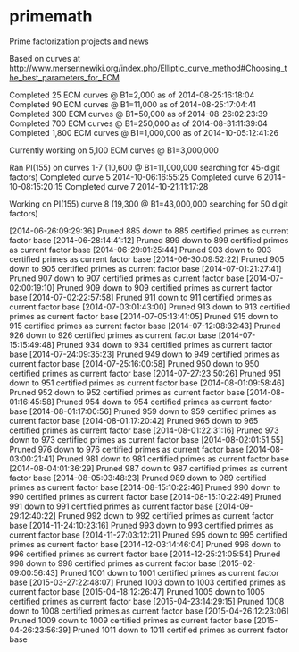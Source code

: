 primemath
=========

Prime factorization projects and news

Based on curves at http://www.mersennewiki.org/index.php/Elliptic_curve_method#Choosing_the_best_parameters_for_ECM

Completed 25 ECM curves @ B1=2,000 as of 2014-08-25:16:18:04
Completed 90 ECM curves @ B1=11,000 as of 2014-08-25:17:04:41
Completed 300 ECM curves @ B1=50,000 as of 2014-08-26:02:23:39
Completed 700 ECM curves @ B1=250,000 as of 2014-08-31:11:39:04
Completed 1,800 ECM curves @ B1=1,000,000 as of 2014-10-05:12:41:26

Currently working on 5,100 ECM curves @ B1=3,000,000

Ran PI(155) on curves 1-7 (10,600 @ B1=11,000,000 searching for 45-digit factors)
Completed curve 5 2014-10-06:16:55:25
Completed curve 6 2014-10-08:15:20:15
Completed curve 7 2014-10-21:11:17:28

Working on PI(155) curve 8 (19,300 @ B1=43,000,000 searching for 50 digit factors)

[2014-06-26:09:29:36] Pruned 885 down to 885 certified primes as current factor base
[2014-06-28:14:41:12] Pruned 899 down to 899 certified primes as current factor base
[2014-06-29:01:25:44] Pruned 903 down to 903 certified primes as current factor base
[2014-06-30:09:52:22] Pruned 905 down to 905 certified primes as current factor base
[2014-07-01:21:27:41] Pruned 907 down to 907 certified primes as current factor base
[2014-07-02:00:19:10] Pruned 909 down to 909 certified primes as current factor base
[2014-07-02:22:57:58] Pruned 911 down to 911 certified primes as current factor base
[2014-07-03:01:43:00] Pruned 913 down to 913 certified primes as current factor base
[2014-07-05:13:41:05] Pruned 915 down to 915 certified primes as current factor base
[2014-07-12:08:32:43] Pruned 926 down to 926 certified primes as current factor base
[2014-07-15:15:49:48] Pruned 934 down to 934 certified primes as current factor base
[2014-07-24:09:35:23] Pruned 949 down to 949 certified primes as current factor base
[2014-07-25:16:00:58] Pruned 950 down to 950 certified primes as current factor base
[2014-07-27:23:50:26] Pruned 951 down to 951 certified primes as current factor base
[2014-08-01:09:58:46] Pruned 952 down to 952 certified primes as current factor base
[2014-08-01:16:45:58] Pruned 954 down to 954 certified primes as current factor base
[2014-08-01:17:00:56] Pruned 959 down to 959 certified primes as current factor base
[2014-08-01:17:20:42] Pruned 965 down to 965 certified primes as current factor base
[2014-08-01:22:31:16] Pruned 973 down to 973 certified primes as current factor base
[2014-08-02:01:51:55] Pruned 976 down to 976 certified primes as current factor base
[2014-08-03:00:21:41] Pruned 981 down to 981 certified primes as current factor base
[2014-08-04:01:36:29] Pruned 987 down to 987 certified primes as current factor base
[2014-08-05:03:48:23] Pruned 989 down to 989 certified primes as current factor base
[2014-08-15:10:22:46] Pruned 990 down to 990 certified primes as current factor base
[2014-08-15:10:22:49] Pruned 991 down to 991 certified primes as current factor base
[2014-09-29:12:40:22] Pruned 992 down to 992 certified primes as current factor base
[2014-11-24:10:23:16] Pruned 993 down to 993 certified primes as current factor base
[2014-11-27:03:12:21] Pruned 995 down to 995 certified primes as current factor base
[2014-12-03:14:46:04] Pruned 996 down to 996 certified primes as current factor base
[2014-12-25:21:05:54] Pruned 998 down to 998 certified primes as current factor base
[2015-02-09:00:56:43] Pruned 1001 down to 1001 certified primes as current factor base
[2015-03-27:22:48:07] Pruned 1003 down to 1003 certified primes as current factor base
[2015-04-18:12:26:47] Pruned 1005 down to 1005 certified primes as current factor base
[2015-04-23:14:29:15] Pruned 1008 down to 1008 certified primes as current factor base
[2015-04-26:12:23:06] Pruned 1009 down to 1009 certified primes as current factor base
[2015-04-26:23:56:39] Pruned 1011 down to 1011 certified primes as current factor base

